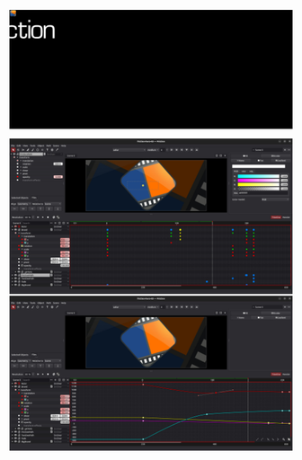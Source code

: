![Animation](assets/friction-hero-01.svg)
 
![Screenshot 1](assets/friction-screenshot-01.jpg) ![Screenshot 2](assets/friction-screenshot-02.jpg)
